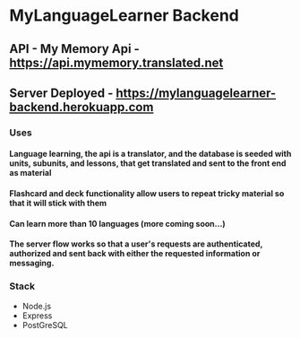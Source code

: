 # MyLanguageLearner Backend

## API - My Memory Api - https://api.mymemory.translated.net

## Server Deployed - https://mylanguagelearner-backend.herokuapp.com

### Uses

#### Language learning, the api is a translator, and the database is seeded with units, subunits, and lessons, that get translated and sent to the front end as material

#### Flashcard and deck functionality allow users to repeat tricky material so that it will stick with them

#### Can learn more than 10 languages (more coming soon...)

#### The server flow works so that a user's requests are authenticated, authorized and sent back with either the requested information or messaging.


### Stack
* Node.js
* Express
* PostGreSQL
